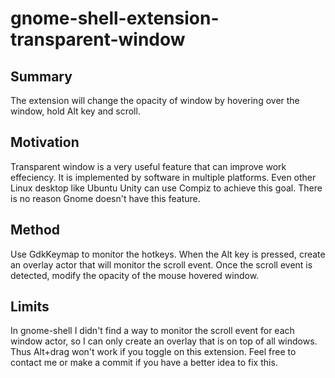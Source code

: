# gnome-shell-extension-transparent-window
## Summary
The extension will change the opacity of window by hovering over the window, hold Alt key and scroll. 
## Motivation
Transparent window is a very useful feature that can improve work effeciency. It is implemented by software in multiple platforms. Even other Linux desktop like Ubuntu Unity can use Compiz to achieve this goal. There is no reason Gnome doesn't have this feature.

## Method
Use GdkKeymap to monitor the hotkeys. When the Alt key is pressed, create an overlay actor that will monitor the scroll event. Once the scroll event is detected, modify the opacity of the mouse hovered window.

## Limits
In gnome-shell I didn't find a way to monitor the scroll event for each window actor, so I can only create an overlay that is on top of all windows. Thus Alt+drag won't work if you toggle on this extension. Feel free to contact me or make a commit if you have a better idea to fix this.
